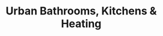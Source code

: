 ---
title: "Urban Bathrooms, Kitchens & Heating"
url: /grimsby/urban-bathrooms-kitchens-und-heating/
shop: Badezimmer
---